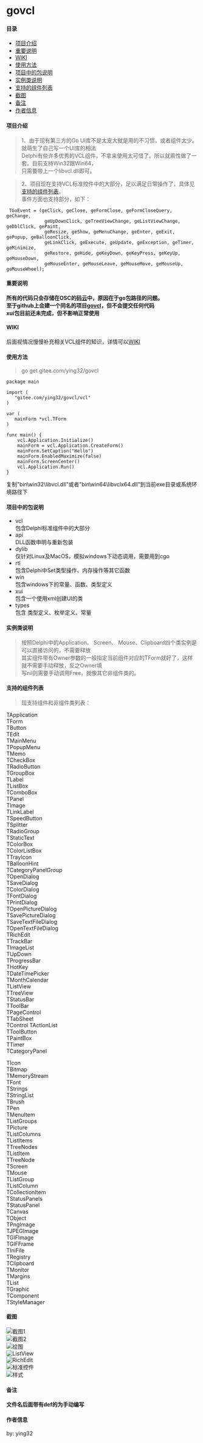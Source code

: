 # govcl

#### 目录
* [项目介绍](#项目介绍)
* [重要说明](#重要说明)
* [WIKI](#WIKI)
* [使用方法](#使用方法)
* [项目中的包说明](#项目中的包说明)
* [实例类说明](#实例类说明)
* [支持的组件列表](#支持的组件列表)
* [截图](#截图)
* [备注](#备注)
* [作者信息](#作者信息)

#### 项目介绍

> 1、由于现有第三方的Go UI库不是太宠大就是用的不习惯，或者组件太少。就萌生了自己写一个UI库的相法  
> Delphi有些许多优秀的VCL组件，不拿来使用太可惜了。所以就索性做了一套。目前支持Win32跟Win64，  
> 只需要带上一个libvcl.dll即可。  

> 2、项目现在支持VCL标准控件中的大部分，足以满足日常操作了，具体见[支持的组件列表](#支持的组件列表)。  
> 事件方面也支持部分，如下：  
```delphi
 TGoEvent = (geClick, geClose, geFormClose, geFormCloseQuery, geChange,
              geUpDownClick, geTreeViewChange, geListViewChange, geDblClick, gePaint,
              geResize, geShow, geMenuChange, geEnter, geExit, gePopup, geBalloonClick,
              geLinkClick, geExecute, geUpdate, geException, geTimer, geMinimize,
              geRestore, geHide, geKeyDown, geKeyPress, geKeyUp, geMouseDown,
              geMouseEnter, geMouseLeave, geMouseMove, geMouseUp, geMouseWheel);
```

#### 重要说明
**所有的代码只会存储在OSC的[码云](https://gitee.com/ying32/govcl)中，原因在于go包路径的问题。**  
**至于github上会建一个同名的项目[govcl](https://github.com/ying32/govcl)，但不会提交任何代码**  
**xui包目前还未完成，但不影响正常使用**  


#### WIKI 

后面视情况慢慢补充相关VCL组件的知识，详情可以[WIKI](https://gitee.com/ying32/govcl/wikis/Home)  

#### 使用方法
> go get gitee.com/ying32/govcl  

```golang
package main

import (
   "gitee.com/ying32/govcl/vcl"
)

var (
   mainForm *vcl.TForm
)

func main() {
    vcl.Application.Initialize()
    mainForm = vcl.Application.CreateForm()
    mainForm.SetCaption("Hello")
    mainForm.EnabledMaximize(false)
    mainForm.ScreenCenter()
    vcl.Application.Run()
}

```  

复制"bin\win32\libvcl.dll"或者"bin\win64\libvclx64.dll"到当前exe目录或系统环境路径下

#### 项目中的包说明

* vcl  
  包含Delphi标准组件中的大部分    
* api  
  DLL函数申明与重新包装  
* dylib  
  仅针对Linux及MacOS，模拟windows下动态调用，需要用到cgo  
* rtl  
  包含Delphi中Set类型操作、内存操作等其它函数  
* win  
  包含windows下的常量、函数、类型定义  
* xui  
  包含一个使用xml创建UI的类  
* types  
  包含 类型定义、枚举定义、常量


#### 实例类说明

> 按照Delphi中的Application、 Screen、 Mouse、Clipboard四个类实例是可以直接访问的，不需要释放  
其实组件带有Owner参数的一般指定当前组件对应的TForm就好了，这样就不需要手动释放，反之Owner填   
写nil则需要手动调用Free，就像其它非组件类的。  

#### 支持的组件列表
> 现支持组件和非组件类列表：  
>
TApplication    
TForm    
TButton    
TEdit    
TMainMenu    
TPopupMenu    
TMemo    
TCheckBox    
TRadioButton    
TGroupBox    
TLabel    
TListBox    
TComboBox    
TPanel    
TImage    
TLinkLabel    
TSpeedButton   
TSplitter    
TRadioGroup    
TStaticText    
TColorBox    
TColorListBox    
TTrayIcon    
TBalloonHint    
TCategoryPanelGroup    
TOpenDialog    
TSaveDialog    
TColorDialog    
TFontDialog    
TPrintDialog    
TOpenPictureDialog    
TSavePictureDialog    
TSaveTextFileDialog    
TOpenTextFileDialog    
TRichEdit    
TTrackBar    
TImageList    
TUpDown    
TProgressBar    
THotKey    
TDateTimePicker    
TMonthCalendar    
TListView    
TTreeView    
TStatusBar    
TToolBar    
TPageControl  
TTabSheet    
TControl 
TActionList  
TToolButton     
TPaintBox  
TTimer  
TCategoryPanel  
> 
TIcon    
TBitmap    
TMemoryStream    
TFont    
TStrings    
TStringList    
TBrush    
TPen    
TMenuItem    
TListGroups    
TPicture    
TListColumns    
TListItems    
TTreeNodes    
TListItem    
TTreeNode      
TScreen    
TMouse    
TListGroup    
TListColumn    
TCollectionItem    
TStatusPanels    
TStatusPanel    
TCanvas    
TObject    
TPngImage    
TJPEGImage    
TGIFImage    
TGIFFrame    
TIniFile  
TRegistry  
TClipboard  
TMonitor  
TMargins  
TList  
TGraphic  
TComponent  
TStyleManager  

#### 截图

![截图1](https://gitee.com/ying32/govcl/raw/master/Screenshot/1.png)   
![截图2](https://gitee.com/ying32/govcl/raw/master/Screenshot/2.png)      
![绘图](https://gitee.com/ying32/govcl/raw/master/Screenshot/draw.png)  
![ListView](https://gitee.com/ying32/govcl/raw/master/Screenshot/listview.png)  
![RichEdit](https://gitee.com/ying32/govcl/raw/master/Screenshot/richedit.png)  
![标准控件](https://gitee.com/ying32/govcl/raw/master/Screenshot/std.png)  
![样式](https://gitee.com/ying32/govcl/raw/master/Screenshot/style.png)  
#### 备注
**文件名后面带有def的为手动编写**   

#### 作者信息
by: ying32